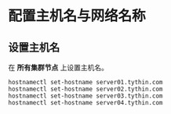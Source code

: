 配置主机名与网络名称
================================================================================
## 设置主机名
在 **所有集群节点** 上设置主机名。
```shell
hostnamectl set-hostname server01.tythin.com
hostnamectl set-hostname server02.tythin.com
hostnamectl set-hostname server03.tythin.com
hostnamectl set-hostname server04.tythin.com
```